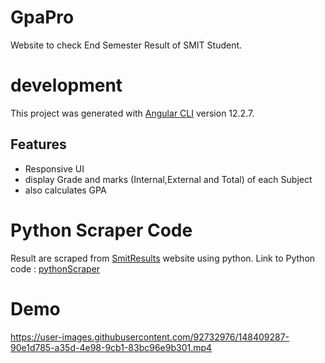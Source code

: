 # GpaPro
Website to check End Semester Result of SMIT Student. 
# development
This project was generated with [Angular CLI](https://github.com/angular/angular-cli) version 12.2.7.

## Features

- Responsive UI
- display Grade and marks (Internal,External and Total) of each Subject
- also calculates GPA

# Python Scraper Code
Result are scraped from [SmitResults](https://result.smtech.in/) website using python. Link to Python code : [pythonScraper](https://github.com/SumanGurung01/pythonScraping)

# Demo
https://user-images.githubusercontent.com/92732976/148409287-90e1d785-a35d-4e98-9cb1-83bc96e9b301.mp4

